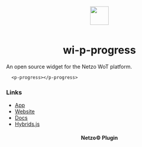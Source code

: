 <div align="center">
  <a href="https://netzo.io" target="_blank" >
    <img height="50" src="https://raw.githubusercontent.com/netzoio/plugins/main/plugins/widgets/wi-p-progress/src/assets/icon.svg" style="margin: 12px 0px" />
  </a>

  <h1>wi-p-progress</h1>
</div>

An open source widget for the Netzo WoT platform.

```showcase
  <p-progress></p-progress>
```

### Links

- [App](https://app.netzo.io)
- [Website](https://netzo.io)
- [Docs](https://docs.netzo.io)
- [Hybrids.js](https://hybrids.js.org)

<div align="center">
  <h4>Netzo© Plugin</h4>
</div>
